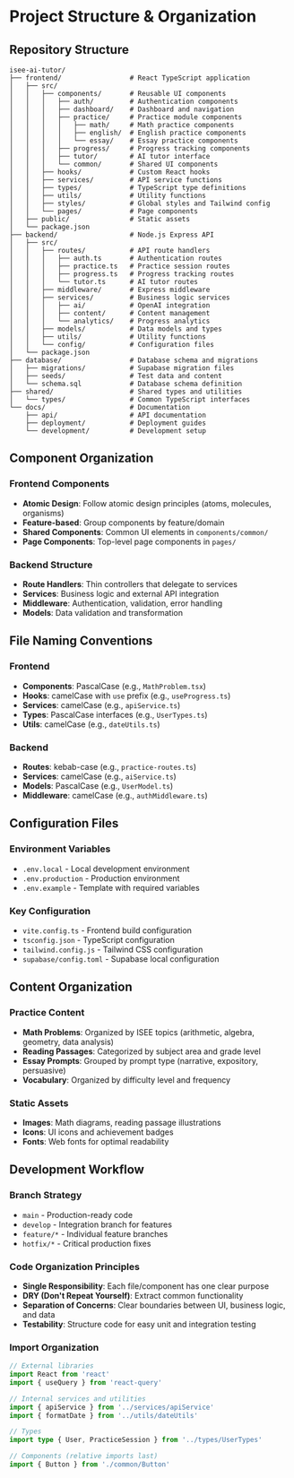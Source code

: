 # Project Structure & Organization

## Repository Structure

```
isee-ai-tutor/
├── frontend/                 # React TypeScript application
│   ├── src/
│   │   ├── components/       # Reusable UI components
│   │   │   ├── auth/         # Authentication components
│   │   │   ├── dashboard/    # Dashboard and navigation
│   │   │   ├── practice/     # Practice module components
│   │   │   │   ├── math/     # Math practice components
│   │   │   │   ├── english/  # English practice components
│   │   │   │   └── essay/    # Essay practice components
│   │   │   ├── progress/     # Progress tracking components
│   │   │   ├── tutor/        # AI tutor interface
│   │   │   └── common/       # Shared UI components
│   │   ├── hooks/            # Custom React hooks
│   │   ├── services/         # API service functions
│   │   ├── types/            # TypeScript type definitions
│   │   ├── utils/            # Utility functions
│   │   ├── styles/           # Global styles and Tailwind config
│   │   └── pages/            # Page components
│   ├── public/               # Static assets
│   └── package.json
├── backend/                  # Node.js Express API
│   ├── src/
│   │   ├── routes/           # API route handlers
│   │   │   ├── auth.ts       # Authentication routes
│   │   │   ├── practice.ts   # Practice session routes
│   │   │   ├── progress.ts   # Progress tracking routes
│   │   │   └── tutor.ts      # AI tutor routes
│   │   ├── middleware/       # Express middleware
│   │   ├── services/         # Business logic services
│   │   │   ├── ai/           # OpenAI integration
│   │   │   ├── content/      # Content management
│   │   │   └── analytics/    # Progress analytics
│   │   ├── models/           # Data models and types
│   │   ├── utils/            # Utility functions
│   │   └── config/           # Configuration files
│   └── package.json
├── database/                 # Database schema and migrations
│   ├── migrations/           # Supabase migration files
│   ├── seeds/                # Test data and content
│   └── schema.sql            # Database schema definition
├── shared/                   # Shared types and utilities
│   └── types/                # Common TypeScript interfaces
└── docs/                     # Documentation
    ├── api/                  # API documentation
    ├── deployment/           # Deployment guides
    └── development/          # Development setup
```

## Component Organization

### Frontend Components
- **Atomic Design**: Follow atomic design principles (atoms, molecules, organisms)
- **Feature-based**: Group components by feature/domain
- **Shared Components**: Common UI elements in `components/common/`
- **Page Components**: Top-level page components in `pages/`

### Backend Structure
- **Route Handlers**: Thin controllers that delegate to services
- **Services**: Business logic and external API integration
- **Middleware**: Authentication, validation, error handling
- **Models**: Data validation and transformation

## File Naming Conventions

### Frontend
- **Components**: PascalCase (e.g., `MathProblem.tsx`)
- **Hooks**: camelCase with `use` prefix (e.g., `useProgress.ts`)
- **Services**: camelCase (e.g., `apiService.ts`)
- **Types**: PascalCase interfaces (e.g., `UserTypes.ts`)
- **Utils**: camelCase (e.g., `dateUtils.ts`)

### Backend
- **Routes**: kebab-case (e.g., `practice-routes.ts`)
- **Services**: camelCase (e.g., `aiService.ts`)
- **Models**: PascalCase (e.g., `UserModel.ts`)
- **Middleware**: camelCase (e.g., `authMiddleware.ts`)

## Configuration Files

### Environment Variables
- `.env.local` - Local development environment
- `.env.production` - Production environment
- `.env.example` - Template with required variables

### Key Configuration
- `vite.config.ts` - Frontend build configuration
- `tsconfig.json` - TypeScript configuration
- `tailwind.config.js` - Tailwind CSS configuration
- `supabase/config.toml` - Supabase local configuration

## Content Organization

### Practice Content
- **Math Problems**: Organized by ISEE topics (arithmetic, algebra, geometry, data analysis)
- **Reading Passages**: Categorized by subject area and grade level
- **Essay Prompts**: Grouped by prompt type (narrative, expository, persuasive)
- **Vocabulary**: Organized by difficulty level and frequency

### Static Assets
- **Images**: Math diagrams, reading passage illustrations
- **Icons**: UI icons and achievement badges
- **Fonts**: Web fonts for optimal readability

## Development Workflow

### Branch Strategy
- `main` - Production-ready code
- `develop` - Integration branch for features
- `feature/*` - Individual feature branches
- `hotfix/*` - Critical production fixes

### Code Organization Principles
- **Single Responsibility**: Each file/component has one clear purpose
- **DRY (Don't Repeat Yourself)**: Extract common functionality
- **Separation of Concerns**: Clear boundaries between UI, business logic, and data
- **Testability**: Structure code for easy unit and integration testing

### Import Organization
```typescript
// External libraries
import React from 'react'
import { useQuery } from 'react-query'

// Internal services and utilities
import { apiService } from '../services/apiService'
import { formatDate } from '../utils/dateUtils'

// Types
import type { User, PracticeSession } from '../types/UserTypes'

// Components (relative imports last)
import { Button } from './common/Button'
```